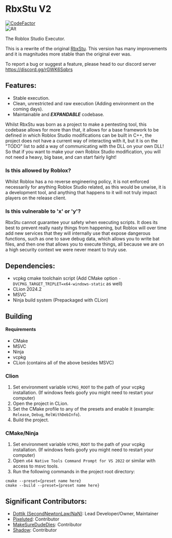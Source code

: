 # RbxStu V2

[![CodeFactor](https://www.codefactor.io/repository/github/rbxstu/rbxstu-v2/badge)](https://www.codefactor.io/repository/github/rbxstu/rbxstu-v2)</br>
![Alt](https://repobeats.axiom.co/api/embed/6bc3a3ce38664097265c2df78e9c6cdbd244d2b2.svg "Repobeats analytics image")

The Roblox Studio Executor.

This is a rewrite of the original [RbxStu](https://github.com/RbxStu/RbxStu). This version has many improvements and it
is magnitudes more stable than the original ever was. 

To report a bug or suggest a feature, please head to our discord server https://discord.gg/rGWK6Sqbrs

## Features:

- Stable execution.
- Clean, unrestricted and raw execution (Adding environment on the coming days).
- Maintainable and **_EXPANDABLE_** codebase.

Whilst RbxStu was born as a project to make a pentesting tool, this codebase allows for more than that, it allows for a
base framework to be defined in which Roblox Studio modifications can be built in C++, the project does not have a
current way of interacting with it, but it is on the "TODO" list to add a way of communicating with the DLL on your own
DLL! So that if you want to make your own Roblox Studio modification, you will not need a heavy, big base, and can start
fairly light!

### Is this allowed by Roblox?

Whilst Roblox has a no reverse engineering policy, it is not enforced necessarily for anything Roblox Studio related, as
this would be unwise, it is a development tool, and anything that happens to it will not truly impact players on the
release client.

### Is this vulnerable to 'x' or 'y'?

RbxStu cannot guarantee your safety when executing scripts. It does its best to prevent really nasty things from
happening, but Roblox will over time add new services that they will internally use that expose dangerous functions,
such as one to save debug data, which allows you to write bat files, and then one that allows you to execute things, all
because we are on a high security context we were never meant to truly use.

## Dependencies:

- vcpkg cmake toolchain script (Add CMake option `-DVCPKG_TARGET_TRIPLET=x64-windows-static` as well)
- CLion 2024.2
- MSVC
- Ninja build system (Prepackaged with CLion)

## Building

#### Requirements

- CMake
- MSVC
- Ninja
- vcpkg
- CLion (contains all of the above besides MSVC)

### Clion

1. Set environment variable `VCPKG_ROOT` to the path of your vcpkg installation. (If windows feels goofy you might need to
   restart your computer)
2. Open the project in CLion.
3. Set the CMake profile to any of the presets and enable it (example: `Release`, `Debug`, `RelWithDebInfo`).
4. Build the project.

### CMake/Ninja

1. Set environment variable `VCPKG_ROOT` to the path of your vcpkg installation. (If windows feels goofy you might need to
   restart your computer)
3. Open `x64 Native Tools Command Prompt for VS 2022` or similar with access to msvc tools.
2. Run the following commands in the project root directory:

```shell
cmake --preset={preset name here}
cmake --build --preset={preset name here}
```

## Significant Contributors:

- [Dottik (SecondNewtonLaw/NaN)](https://github.com/SecondNewtonLaw): Lead Developer/Owner, Maintainer
- [Pixeluted](https://github.com/Pixeluted): Contributor
- [MakeSureDudeDies](https://github.com/MakeSureDudeDies): Contributor
- [Shadow](https://github.com/ShadowIsReal): Contributor
